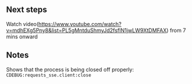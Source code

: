 ## Next steps 
Watch video(https://www.youtube.com/watch?v=mdhEXg5Pny8&list=PL5gMntduShmyJd2fsflN1jwLW9XtDMFAX) from 7 mins onward

## Notes
Shows that the process is being closed off properly:
```CDEBUG:requests_sse.client:close```


